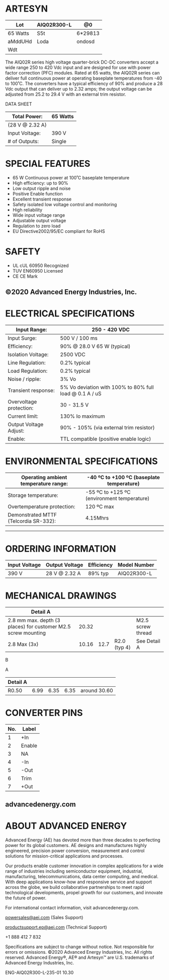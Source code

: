 # ARTESYN

|Lot|AIQ02R300-L|@0|
|---|---|---|
|65 Watts|S5t|6*29813|
|aMddUHd|Loda|ondosd|
|Wdt| | |

The AIQ02R series high voltage quarter-brick DC-DC converters accept a wide range 250 to 420 Vdc input and are designed for use with power factor correction (PFC) modules. Rated at 65 watts, the AIQ02R series can deliver full continuous power at operating baseplate temperatures from -40 to 100˚C. The converters have a typical efficiency of 90% and produce a 28 Vdc output that can deliver up to 2.32 amps; the output voltage can be adjusted from 25.2 to 29.4 V with an external trim resistor.

DATA SHEET

|Total Power:|65 Watts|
|---|---|
|(28 V @ 2.32 A)| |
|Input Voltage:|390 V|
|# of Outputs:|Single|

# SPECIAL FEATURES

- 65 W Continuous power at 100˚C baseplate temperature
- High efficiency: up to 90%
- Low output ripple and noise
- Positive Enable function
- Excellent transient response
- Safety isolated low voltage control and monitoring
- High reliability
- Wide input voltage range
- Adjustable output voltage
- Regulation to zero load
- EU Directive2002/95/EC compliant for RoHS

# SAFETY

- UL cUL 60950 Recognized
- TUV EN60950 Licensed
- CE CE Mark

©2020 Advanced Energy Industries, Inc.
---
# ELECTRICAL SPECIFICATIONS

|Input Range:|250 - 420 VDC|
|---|---|
|Input Surge:|500 V / 100 ms|
|Efficiency:|90% @ 28.0 V 65 W (typical)|
|Isolation Voltage:|2500 VDC|
|Line Regulation:|0.2% typical|
|Load Regulation:|0.2% typical|
|Noise / ripple:|3% Vo|
|Transient response:|5% Vo deviation with 100% to 80% full load @ 0.1 A / uS|
|Overvoltage protection:|30 - 31.5 V|
|Current limit:|130% Io maximum|
|Output Voltage Adjust:|90% - 105% (via external trim resistor)|
|Enable:|TTL compatible (positive enable logic)|

# ENVIRONMENTAL SPECIFICATIONS

|Operating ambient temperature range:|-40 ºC to +100 ºC (baseplate temperature)|
|---|---|
|Storage temperature:|-55 ºC to +125 ºC (environment temperature)|
|Overtemperature protection:|120 ºC max|
|Demonstrated MTTF (Telcordia SR-332):|4.15Mhrs|
---
# ORDERING INFORMATION

|Input Voltage|Output Voltage|Efficiency|Model Number|
|---|---|---|---|
|390 V|28 V @ 2.32 A|89% typ|AIQ02R300-L|

# MECHANICAL DRAWINGS

|Detail A| | | | |
|---|---|---|---|---|
|2.8 mm max. depth (3 places) for customer M2.5 screw mounting|20.32| | |M2.5 screw thread|
|2.8 Max (3x)|10.16|12.7|R2.0 (typ 4)|See Detail A|

B

A

|Detail A| | | | |
|---|---|---|---|---|
|R0.50|6.99|6.35|6.35|around 30.60|

# CONVERTER PINS

|No.|Label|
|---|---|
|1|+In|
|2|Enable|
|3|NA|
|4|-In|
|5|-Out|
|6|Trim|
|7|+Out|

advancedenergy.com
---
# ABOUT ADVANCED ENERGY

Advanced Energy (AE) has devoted more than three decades to perfecting power for its global customers. AE designs and manufactures highly engineered, precision power conversion, measurement and control solutions for mission-critical applications and processes.

Our products enable customer innovation in complex applications for a wide range of industries including semiconductor equipment, industrial, manufacturing, telecommunications, data center computing, and medical. With deep applications know-how and responsive service and support across the globe, we build collaborative partnerships to meet rapid technological developments, propel growth for our customers, and innovate the future of power.

For international contact information, visit advancedenergy.com.

powersales@aei.com (Sales Support)

productsupport.ep@aei.com (Technical Support)

+1 888 412 7 832

Specifications are subject to change without notice. Not responsible for errors or omissions. ©2020 Advanced Energy Industries, Inc. All rights reserved. Advanced Energy®, AE® and Artesyn™ are U.S. trademarks of Advanced Energy Industries, Inc.

ENG-AIQ02R300-L-235-01 10.30